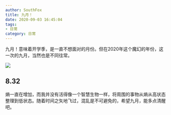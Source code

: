```yaml
---
author: SouthFox
title: 九月！
date: 2020-09-03 16:45:04
tags: 
- 日常
category: 日常
---
```


九月！意味着开学季，是一直不想面对的月份。但在2020年这个魔幻的年份，这一次的九月，当然也是不同往常。

<!--- more --->

![](https://img.southfox.ga/i/2020/09/03/qnr5al.jpg)

## 8.32

熵一直在增加，而我并没有活得像一个智慧生物一样，将周围的事物从熵从高状态整理到低状态。随着时间之矢地飞过，混乱是不可避免的，希望九月，能多点清醒吧。

